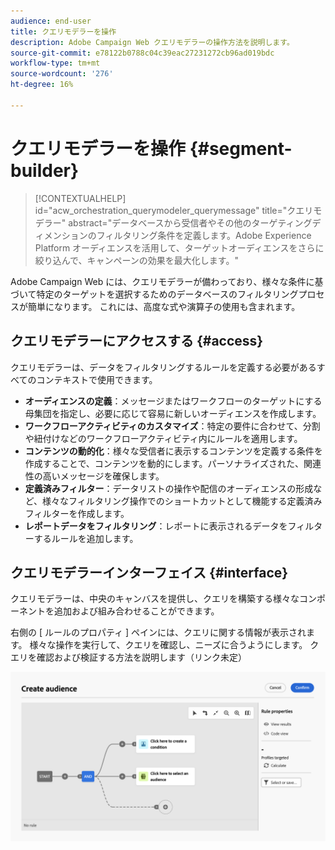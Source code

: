 ```yaml
---
audience: end-user
title: クエリモデラーを操作
description: Adobe Campaign Web クエリモデラーの操作方法を説明します。
source-git-commit: e78122b0788c04c39eac27231272cb96ad019bdc
workflow-type: tm+mt
source-wordcount: '276'
ht-degree: 16%

---
```


# クエリモデラーを操作 {#segment-builder}


>[!CONTEXTUALHELP]
>id="acw_orchestration_querymodeler_querymessage"
>title="クエリモデラー"
>abstract="データベースから受信者やその他のターゲティングディメンションのフィルタリング条件を定義します。Adobe Experience Platform オーディエンスを活用して、ターゲットオーディエンスをさらに絞り込んで、キャンペーンの効果を最大化します。"

Adobe Campaign Web には、クエリモデラーが備わっており、様々な条件に基づいて特定のターゲットを選択するためのデータベースのフィルタリングプロセスが簡単になります。 これには、高度な式や演算子の使用も含まれます。

## クエリモデラーにアクセスする {#access}

クエリモデラーは、データをフィルタリングするルールを定義する必要があるすべてのコンテキストで使用できます。

* **オーディエンスの定義**：メッセージまたはワークフローのターゲットにする母集団を指定し、必要に応じて容易に新しいオーディエンスを作成します。
* **ワークフローアクティビティのカスタマイズ**：特定の要件に合わせて、分割や紐付けなどのワークフローアクティビティ内にルールを適用します。
* **コンテンツの動的化**：様々な受信者に表示するコンテンツを定義する条件を作成することで、コンテンツを動的にします。パーソナライズされた、関連性の高いメッセージを確保します。
* **定義済みフィルター**：データリストの操作や配信のオーディエンスの形成など、様々なフィルタリング操作でのショートカットとして機能する定義済みフィルターを作成します。
* **レポートデータをフィルタリング**：レポートに表示されるデータをフィルターするルールを追加します。

## クエリモデラーインターフェイス {#interface}

クエリモデラーは、中央のキャンバスを提供し、クエリを構築する様々なコンポーネントを追加および組み合わせることができます。

右側の [ ルールのプロパティ ] ペインには、クエリに関する情報が表示されます。 様々な操作を実行して、クエリを確認し、ニーズに合うようにします。 クエリを確認および検証する方法を説明します（リンク未定）

![](assets/query-interface.png)
